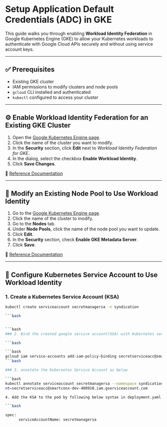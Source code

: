 # Setup Application Default Credentials (ADC) in GKE

This guide walks you through enabling **Workload Identity Federation** in Google Kubernetes Engine (GKE) to allow your Kubernetes workloads to authenticate with Google Cloud APIs securely and without using service account keys.

---

## ✅ Prerequisites

- Existing GKE cluster
- IAM permissions to modify clusters and node pools
- `gcloud` CLI installed and authenticated
- `kubectl` configured to access your cluster

---

## ⚙️ Enable Workload Identity Federation for an Existing GKE Cluster

1. Open the [Google Kubernetes Engine page](https://console.cloud.google.com/kubernetes/list).
2. Click the name of the cluster you want to modify.
3. In the **Security** section, click **Edit** next to _Workload Identity Federation for GKE_.
4. In the dialog, select the checkbox **Enable Workload Identity**.
5. Click **Save Changes**.

📖 [Reference Documentation](https://cloud.google.com/kubernetes-engine/docs/how-to/workload-identity?cloudshell=true#console_1)

---

## 🔁 Modify an Existing Node Pool to Use Workload Identity

1. Go to the [Google Kubernetes Engine page](https://console.cloud.google.com/kubernetes/list).
2. Click the name of the cluster to modify.
3. Go to the **Nodes** tab.
4. Under **Node Pools**, click the name of the node pool you want to update.
5. Click **Edit**.
6. In the **Security** section, check **Enable GKE Metadata Server**.
7. Click **Save**.

📖 [Reference Documentation](https://cloud.google.com/kubernetes-engine/docs/how-to/workload-identity?cloudshell=true#console_1)

---

## 🔐 Configure Kubernetes Service Account to Use Workload Identity

### 1. Create a Kubernetes Service Account (KSA)

```bash
kubectl create serviceaccount secretmanagersa -n syndication

```bash


```bash
### 2. Bind the created google service account(GSA) with Kubernetes service account(KSA) 

```bash

```bash
gcloud iam service-accounts add-iam-policy-binding secretserviceacc@smartconx-dev-400910.iam.gserviceaccount.com --role roles/iam.workloadIdentityUser --member "serviceAccount:smartconx-dev-400910.svc.id.goog[syndication/secretmanagersa]" 
```bash

### 3. annotate the Kubernetes Service Account as below 

```bash
kubectl annotate serviceaccount secretmanagersa --namespace syndication iam.gke.io/gcp-service-accou
nt=secretserviceacc@smartconx-dev-400910.iam.gserviceaccount.com

4. Add the KSA to the pod by following below syntax in deployment.yaml file

```bash

spec:
      serviceAccountName: secretmanagersa
